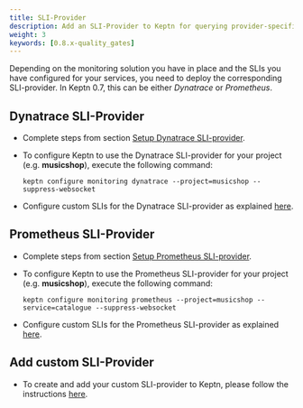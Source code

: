 ```yaml
---
title: SLI-Provider
description: Add an SLI-Provider to Keptn for querying provider-specific SLIs.
weight: 3
keywords: [0.8.x-quality_gates]
---
```


Depending on the monitoring solution you have in place and the SLIs you have configured for your services, you need to deploy the corresponding SLI-provider. In Keptn 0.7, this can be either *Dynatrace* or *Prometheus*. 

## Dynatrace SLI-Provider

* Complete steps from section [Setup Dynatrace SLI-provider](../../monitoring/dynatrace/sli_provider/#setup-dynatrace-sli-provider).

* To configure Keptn to use the Dynatrace SLI-provider for your project (e.g. **musicshop**), execute the following command:

    ```console
    keptn configure monitoring dynatrace --project=musicshop --suppress-websocket
    ```

* Configure custom SLIs for the Dynatrace SLI-provider as explained [here](../../monitoring/dynatrace/sli_provider/#configure-custom-dynatrace-slis).

## Prometheus SLI-Provider

* Complete steps from section [Setup Prometheus SLI-provider](../../monitoring/prometheus/sli-provider/#setup-prometheus-sli-provider).

* To configure Keptn to use the Prometheus SLI-provider for your project (e.g. **musicshop**), execute the following command:

    ```console
    keptn configure monitoring prometheus --project=musicshop --service=catalogue --suppress-websocket
    ```

* Configure custom SLIs for the Prometheus SLI-provider as explained [here](../../monitoring/prometheus/sli-provider/#configure-custom-prometheus-slis).

## Add custom SLI-Provider

* To create and add your custom SLI-provider to Keptn, please follow the instructions [here](../../integrations/sli_provider).

